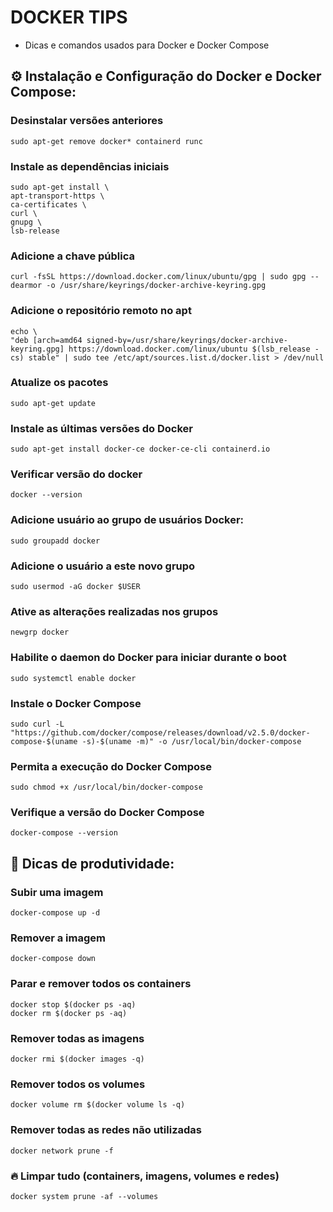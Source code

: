 # DOCKER TIPS

- Dicas e comandos usados para Docker e Docker Compose

## ⚙️ Instalação e Configuração do Docker e Docker Compose:

### Desinstalar versões anteriores
```
sudo apt-get remove docker* containerd runc
```
### Instale as dependências iniciais
```
sudo apt-get install \
apt-transport-https \
ca-certificates \
curl \
gnupg \
lsb-release
```
### Adicione a chave pública
```
curl -fsSL https://download.docker.com/linux/ubuntu/gpg | sudo gpg --dearmor -o /usr/share/keyrings/docker-archive-keyring.gpg
```
### Adicione o repositório remoto no apt
```
echo \
"deb [arch=amd64 signed-by=/usr/share/keyrings/docker-archive-keyring.gpg] https://download.docker.com/linux/ubuntu $(lsb_release -cs) stable" | sudo tee /etc/apt/sources.list.d/docker.list > /dev/null
```
### Atualize os pacotes
```
sudo apt-get update
```

### Instale as últimas versões do Docker
```
sudo apt-get install docker-ce docker-ce-cli containerd.io
```

### Verificar versão do docker
```
docker --version
```

### Adicione usuário ao grupo de usuários Docker:
```
sudo groupadd docker
```

### Adicione o usuário a este novo grupo
```
sudo usermod -aG docker $USER
```

### Ative as alterações realizadas nos grupos
```
newgrp docker
```

### Habilite o daemon do Docker para iniciar durante o boot
```
sudo systemctl enable docker
```
### Instale o Docker Compose
```
sudo curl -L "https://github.com/docker/compose/releases/download/v2.5.0/docker-compose-$(uname -s)-$(uname -m)" -o /usr/local/bin/docker-compose
```
### Permita a execução do Docker Compose
```
sudo chmod +x /usr/local/bin/docker-compose
```
### Verifique a versão do Docker Compose
```
docker-compose --version
```

## 🛑 Dicas de produtividade:

### Subir uma imagem 
```
docker-compose up -d
```
### Remover a imagem
```
docker-compose down
```
### Parar e remover todos os containers
```
docker stop $(docker ps -aq)
docker rm $(docker ps -aq)
```
### Remover todas as imagens
```
docker rmi $(docker images -q)
```
### Remover todos os volumes 
```
docker volume rm $(docker volume ls -q)
```
### Remover todas as redes não utilizadas
```
docker network prune -f
```
### 🔥 Limpar tudo (containers, imagens, volumes e redes)
```
docker system prune -af --volumes
```